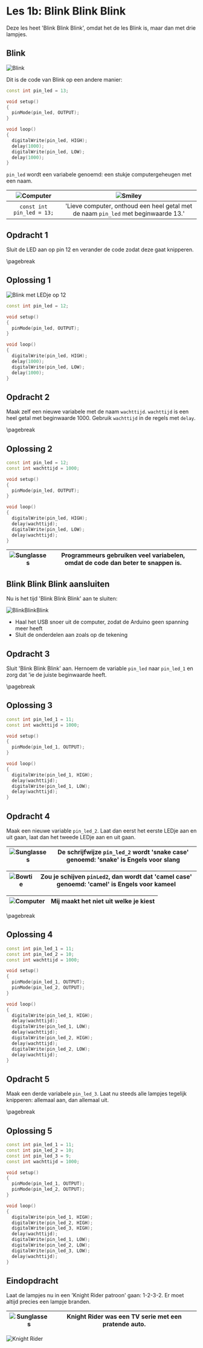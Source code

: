 # Les 1b: Blink Blink Blink

Deze les heet 'Blink Blink Blink', omdat het de les Blink is, maar dan met drie lampjes.

## Blink 

![Blink](1b_BlinkBlinkBlink_blink.png)

Dit is de code van Blink op een andere manier:

```c++
const int pin_led = 13;

void setup() 
{
  pinMode(pin_led, OUTPUT);
}

void loop() 
{
  digitalWrite(pin_led, HIGH);
  delay(1000);
  digitalWrite(pin_led, LOW);
  delay(1000);
}
```

`pin_led` wordt een variabele genoemd: een stukje computergeheugen met een naam.

![Computer](EmojiComputer.png) | ![Smiley](EmojiSmiley.png)
:-------------:|:----------------------------------------: 
`const int pin_led = 13;`|'Lieve computer, onthoud een heel getal met de naam `pin_led` met beginwaarde 13.'

## Opdracht 1

Sluit de LED aan op pin 12 en verander de code zodat deze gaat knipperen.

\pagebreak

## Oplossing 1

![Blink met LEDje op 12](1b_BlinkBlinkBlink_blink_op_12.png)

```c++
const int pin_led = 12;

void setup() 
{
  pinMode(pin_led, OUTPUT);
}

void loop() 
{
  digitalWrite(pin_led, HIGH);
  delay(1000);
  digitalWrite(pin_led, LOW);
  delay(1000);
}
```

## Opdracht 2

Maak zelf een nieuwe variabele met de naam `wachttijd`. `wachttijd` is een heel getal met beginwaarde 1000.
Gebruik `wachttijd` in de regels met `delay`.

\pagebreak

## Oplossing 2

```c++
const int pin_led = 12;
const int wachttijd = 1000;

void setup() 
{
  pinMode(pin_led, OUTPUT);
}

void loop() 
{
  digitalWrite(pin_led, HIGH);
  delay(wachttijd);
  digitalWrite(pin_led, LOW);
  delay(wachttijd);
}
```

![Sunglasses](EmojiSunglasses.png) | Programmeurs gebruiken veel variabelen, omdat de code dan beter te snappen is.
:-------------:|:----------------------------------------: 

## Blink Blink Blink aansluiten

Nu is het tijd 'Blink Blink Blink' aan te sluiten:

![BlinkBlinkBlink](1b_BlinkBlinkBlink.png)

 * Haal het USB snoer uit de computer, zodat de Arduino geen spanning meer heeft
 * Sluit de onderdelen aan zoals op de tekening

## Opdracht 3

Sluit 'Blink Blink Blink' aan. Hernoem de variable `pin_led` naar `pin_led_1`
en zorg dat 'ie de juiste beginwaarde heeft.

\pagebreak

## Oplossing 3

```c++
const int pin_led_1 = 11;
const int wachttijd = 1000;

void setup() 
{
  pinMode(pin_led_1, OUTPUT);
}

void loop() 
{
  digitalWrite(pin_led_1, HIGH);
  delay(wachttijd);
  digitalWrite(pin_led_1, LOW);
  delay(wachttijd);
}
```

## Opdracht 4

Maak een nieuwe variable `pin_led_2`. 
Laat dan eerst het eerste LEDje aan en uit gaan, laat dan het tweede LEDje aan en uit gaan.

![Sunglasses](EmojiSunglasses.png) | De schrijfwijze `pin_led_2` wordt 'snake case' genoemd: 'snake' is Engels voor slang
:-------------:|:----------------------------------------: 

![Bowtie](EmojiBowtie.png) | Zou je schijven `pinLed2`, dan wordt dat 'camel case' genoemd: 'camel' is Engels voor kameel
:-------------:|:----------------------------------------: 

![Computer](EmojiComputer.png) | Mij maakt het niet uit welke je kiest
:-------------:|:----------------------------------------: 

\pagebreak

## Oplossing 4

```c++
const int pin_led_1 = 11;
const int pin_led_2 = 10;
const int wachttijd = 1000;

void setup() 
{
  pinMode(pin_led_1, OUTPUT);
  pinMode(pin_led_2, OUTPUT);
}

void loop() 
{
  digitalWrite(pin_led_1, HIGH);
  delay(wachttijd);
  digitalWrite(pin_led_1, LOW);
  delay(wachttijd);
  digitalWrite(pin_led_2, HIGH);
  delay(wachttijd);
  digitalWrite(pin_led_2, LOW);
  delay(wachttijd);
}
```

## Opdracht 5

Maak een derde variabele `pin_led_3`. Laat nu steeds alle lampjes tegelijk knipperen: allemaal aan, dan allemaal uit.

\pagebreak

## Oplossing 5

```c++
const int pin_led_1 = 11;
const int pin_led_2 = 10;
const int pin_led_3 = 9;
const int wachttijd = 1000;

void setup() 
{
  pinMode(pin_led_1, OUTPUT);
  pinMode(pin_led_2, OUTPUT);
}

void loop() 
{
  digitalWrite(pin_led_1, HIGH);
  digitalWrite(pin_led_2, HIGH);
  digitalWrite(pin_led_3, HIGH);
  delay(wachttijd);
  digitalWrite(pin_led_1, LOW);
  digitalWrite(pin_led_2, LOW);
  digitalWrite(pin_led_3, LOW);
  delay(wachttijd);
}
```

## Eindopdracht

Laat de lampjes nu in een 'Knight Rider patroon' gaan: 1-2-3-2. Er moet altijd precies een lampje branden.

![Sunglasses](EmojiSunglasses.png) | Knight Rider was een TV serie met een pratende auto.
:-------------:|:----------------------------------------: 

![Knight Rider](KnightRider.png)

